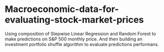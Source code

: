# Macroeconomic-data-for-evaluating-stock-market-prices
Using composition of Stepwise Linear Regression and Random Forest to make predictions on S&P 500 monthly price. And then building an investment portfolio shuffle algorithm to evaluate predictions performans.
